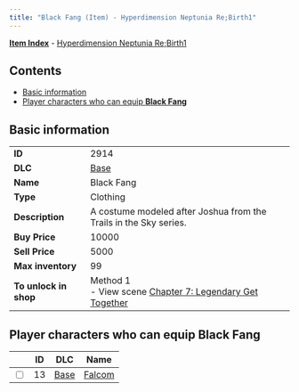 ```yaml
---
title: "Black Fang (Item) - Hyperdimension Neptunia Re;Birth1"
---
```


[**Item Index**](/neptunia/rb1/item/index.html) - [Hyperdimension Neptunia Re;Birth1](/neptunia/rb1)

## Contents

- [Basic information](#basic-information)
- [Player characters who can equip **Black Fang**](#player-characters-who-can-equip-black-fang)

## Basic information

|   |   |
| -- | -- |
| **ID** | 2914 |
| **DLC** | [Base](/neptunia/rb1/dlc/1-base.html) |
| **Name** | Black Fang |
| **Type** | Clothing |
| **Description** | A costume modeled after Joshua from the Trails in the Sky series. |
| **Buy Price** | 10000 |
| **Sell Price** | 5000 |
| **Max inventory** | 99 |
| **To unlock in shop** | Method 1<br />- View scene [Chapter 7: Legendary Get Together](/neptunia/rb1/scene/1-726-chapter-7-legendary-get-together.html) |


## Player characters who can equip **Black Fang**

|    | ID | DLC | Name |
| -- | -- | --- | ---- |
| <input type="checkbox" id="rb1-player-1-13" class="trackbox" /> | 13 | [Base](/neptunia/rb1/dlc/1-base.html) | [Falcom](/neptunia/rb1/player/1-13-falcom.html) |
